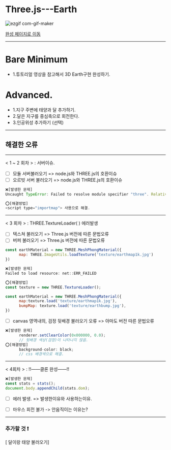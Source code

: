 # Three.js---Earth

![ezgif com-gif-maker](https://user-images.githubusercontent.com/56300369/176211058-ba73fe58-98c9-468e-885b-b41f42c76507.gif)

[완성 페이지로 이동](https://soooin.github.io/Three.js---Earth/public/index.html)

---

# Bare Minimum
 - 1.튜토리얼 영상을 참고해서 3D Earth구현 완성하기.

# Advanced.
  - 1.지구 주변에 태양과 달 추가하기.
  - 2.달은 지구를 중심축으로 회전한다.
  - 3.인공위성 추가하기 (선택)
  
---
## 해결한 오류
---
< 1 ~ 2 회차 > : 서버이슈.
- [ ] 모듈 서버불러오기 => node.js와 THREE.js의 호환이슈
- [ ] 오르빗 서버 불러오기 => node.js와 THREE.js의 호환이슈
```javascript
❌[발생한 문제]
Uncaught TypeError: Failed to resolve module specifier "three". Relative references must start with either "/", "./", or "../"

⭕️[해결방법]
<script type="importmap"> 사용으로 해결.
```

----
< 3 회차 > : THREE.TextureLoader( ) 에러발생
- [ ] 텍스쳐 불러오기 => Three.js  버전에 따른 문법오류 
- [ ] 버퍼 불러오기 => Three.js  버전에 따른 문법오류 
```javascript
const earthMaterial = new THREE.MeshPhongMaterial({
      map: THREE.ImageUtils.loadTexture('texture/earthmap1k.jpg')
})

❌[발생한 문제]
Failed to load resource: net::ERR_FAILED

⭕️[해결방법]
const texture = new THREE.TextureLoader();

const earthMaterial = new THREE.MeshPhongMaterial({
      map:texture.load('texture/earthmap1k.jpg'),
      bumpMap: texture.load('texture/earthbump.jpg'),
})
```
- [ ] canvas 영역내의, 검정 뒷배경 불러오기 오류 => 아마도 버전 따른 문법오류  
```javascript
❌[발생한 문제]
      renderer.setClearColor(0x000000, 0.0); 
      // 뒷배경 색상(검정)이 나타나지 않음.
⭕️[해결방법]
      background-color: black;
      // css 배경색으로 해결.
```
----
< 4회차 > : !!——클론 완성——!!
```javascript
❌[발생한 문제]
const stats = stats();
document.body.appendChild(stats.dom);
```
- [ ] 에러 발생.
=> 발생한이유와 사용하는이유.

- [ ] 마우스 회전 불가 -> 안움직이는 이유는?

---

### 추가할 것 ❗️

[ 달이랑 태양 불러오기]
